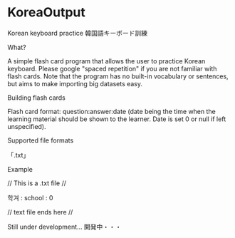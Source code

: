 # KoreaOutput
Korean keyboard practice
韓国語キーボード訓練

What?

A simple flash card program that allows the user to practice Korean keyboard. Please google "spaced repetition" if you are not familiar with flash cards. Note that the program has no built-in vocabulary or sentences, but aims to make importing big datasets easy.

Building flash cards

Flash card format: question:answer:date (date being the time when the learning material should be shown to the learner. Date is set 0 or null if left unspecified). 

Supported file formats

「.txt」

Example

// This is a .txt file //

학겨 : school : 0

// text file ends here //

Still under development...
開発中・・・
